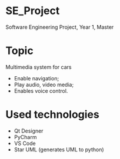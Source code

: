 # SE_Project
Software Engineering Project, Year 1, Master

# Topic 
Multimedia system for cars
- Enable navigation;
- Play audio, video media;
- Enables voice control.

# Used technologies
- Qt Designer
- PyCharm
- VS Code
- Star UML (generates UML to python)
  
